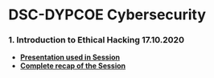# **DSC-DYPCOE Cybersecurity** 

### 1. Introduction to Ethical Hacking 17.10.2020 
 - [**Presentation used in Session**](https://docs.google.com/presentation/d/1SGsEmLerAY9sMskPxU3hQLUYkScxr6BcAQbiEx__poQ/edit?usp=sharing) 
 - [**Complete recap of the Session**](https://youtu.be/4cgpc5jwTt8)
